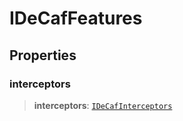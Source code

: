 # IDeCafFeatures

## Properties

### interceptors

> **interceptors**: [`IDeCafInterceptors`](reference/interfaces/IDeCafInterceptors.md)

